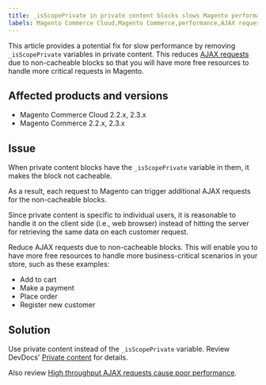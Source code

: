 ```yaml
---
title: _isScopePrivate in private content blocks slows Magento performance
labels: Magento Commerce Cloud,Magento Commerce,performance,AJAX requests,isScopePrivate,best practices,2.3.x,2.2.x
---
```


This article provides a potential fix for slow performance by removing `` _isScopePrivate `` variables in private content. This reduces [AJAX requests](https://support.magento.com/hc/en-us/articles/360039286472-High-throughput-AJAX-requests-cause-poor-performance) due to non-cacheable blocks so that you will have more free resources to handle more critical requests in Magento.

## Affected products and versions

* Magento Commerce Cloud 2.2.x, 2.3.x
* Magento Commerce 2.2.x, 2.3.x

## Issue

When private content blocks have the `` _isScopePrivate `` variable in them, it makes the block not cacheable.

As a result, each request to Magento can trigger additional AJAX requests for the non-cacheable blocks.

Since private content is specific to individual users, it is reasonable to handle it on the client side (i.e., web browser) instead of hitting the server for retrieving the same data on each customer request.

Reduce AJAX requests due to non-cacheable blocks. This will enable you to have more free resources to handle more business-critical scenarios in your store, such as these examples:

* Add to cart
* Make a payment
* Place order
* Register new customer

## Solution

Use private content instead of the `` _isScopePrivate `` variable. Review DevDocs' [Private content](https://devdocs.magento.com/guides/v2.3/extension-dev-guide/cache/page-caching/private-content.html) for details.  
  
Also review [High throughput AJAX requests cause poor performance](https://support.magento.com/hc/en-us/articles/360039286472).